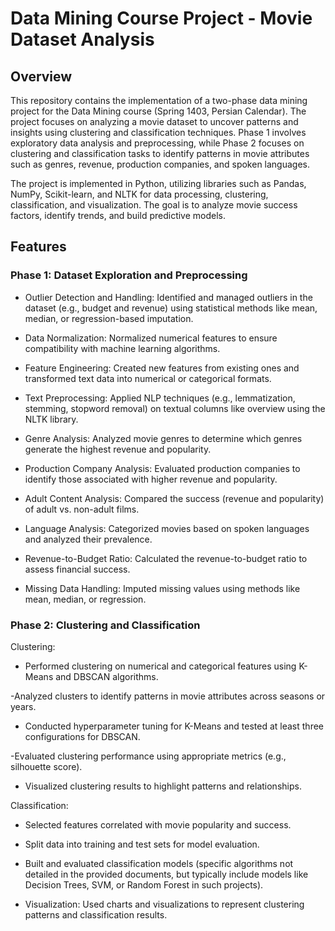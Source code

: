 # Data Mining Course Project - Movie Dataset Analysis

## Overview
 
This repository contains the implementation of a two-phase data mining project for the Data Mining course (Spring 1403, Persian Calendar). The project focuses on analyzing a movie dataset to uncover patterns and insights using clustering and classification techniques. Phase 1 involves exploratory data analysis and preprocessing, while Phase 2 focuses on clustering and classification tasks to identify patterns in movie attributes such as genres, revenue, production companies, and spoken languages.

The project is implemented in Python, utilizing libraries such as Pandas, NumPy, Scikit-learn, and NLTK for data processing, clustering, classification, and visualization. The goal is to analyze movie success factors, identify trends, and build predictive models.

## Features


### Phase 1: Dataset Exploration and Preprocessing





- Outlier Detection and Handling: Identified and managed outliers in the dataset (e.g., budget and revenue) using statistical methods like mean, median, or regression-based imputation.



- Data Normalization: Normalized numerical features to ensure compatibility with machine learning algorithms.



- Feature Engineering: Created new features from existing ones and transformed text data into numerical or categorical formats.



- Text Preprocessing: Applied NLP techniques (e.g., lemmatization, stemming, stopword removal) on textual columns like overview using the NLTK library.



- Genre Analysis: Analyzed movie genres to determine which genres generate the highest revenue and popularity.



- Production Company Analysis: Evaluated production companies to identify those associated with higher revenue and popularity.



- Adult Content Analysis: Compared the success (revenue and popularity) of adult vs. non-adult films.



- Language Analysis: Categorized movies based on spoken languages and analyzed their prevalence.



- Revenue-to-Budget Ratio: Calculated the revenue-to-budget ratio to assess financial success.



- Missing Data Handling: Imputed missing values using methods like mean, median, or regression.

### Phase 2: Clustering and Classification





Clustering:





- Performed clustering on numerical and categorical features using K-Means and DBSCAN algorithms.



-Analyzed clusters to identify patterns in movie attributes across seasons or years.



- Conducted hyperparameter tuning for K-Means and tested at least three configurations for DBSCAN.



-Evaluated clustering performance using appropriate metrics (e.g., silhouette score).



- Visualized clustering results to highlight patterns and relationships.



Classification:





- Selected features correlated with movie popularity and success.



- Split data into training and test sets for model evaluation.



- Built and evaluated classification models (specific algorithms not detailed in the provided documents, but typically include models like Decision Trees, SVM, or Random Forest in such projects).



- Visualization: Used charts and visualizations to represent clustering patterns and classification results.

